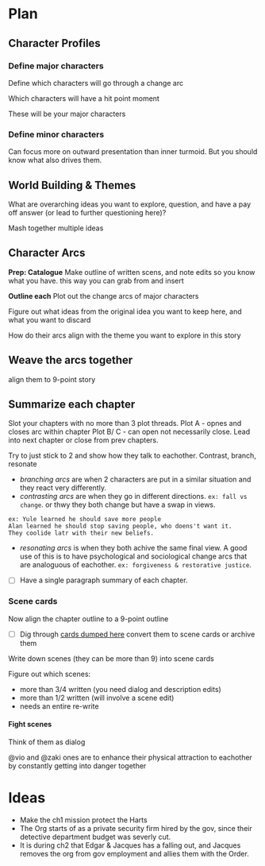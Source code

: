 # Plan

## Character Profiles

### Define major characters

Define which characters will go through a change arc

Which characters will have a hit point moment

These will be your major characters

### Define minor characters

Can focus more on outward presentation than inner turmoid. But you should know what also drives them.

## World Building & Themes

What are overarching ideas you want to explore, question, and have a pay off answer (or lead to further questioning here)?

Mash together multiple ideas

## Character Arcs

**Prep: Catalogue**
Make outline of written scens, and note edits so you know what you have.
this way you can grab from and insert 

**Outline each**
Plot out the change arcs of major characters

Figure out what ideas from the original idea you want to keep here, and what you want to discard

How do their arcs align with the theme you want to explore in this story

## Weave the arcs together 

align them to 9-point story

## Summarize each chapter

Slot your chapters with no more than 3 plot threads.
Plot A - opnes and closes arc within chapter
Plot B/ C - can open not necessarily close. Lead into next chapter or close from prev chapters.

Try to just stick to 2 and show how they talk to eachother. Contrast, branch, resonate
- *branching arcs* are when 2 characters are put in a similar situation and they react very differently.
- *contrasting arcs* are when they go in different directions. `ex: fall vs change`. or thwy they both change but have a swap in views.
```
ex: Yule learned he should save more people
Alan learned he should stop saving people, who doens't want it.
They coolide latr with their new beliefs.
```
- *resonating arcs* is when they both achive the same final view. A good use of this is to have psychological and sociological change arcs that are analoguous of eachother. `ex: forgiveness & restorative justice`.


- [ ] Have a single paragraph summary of each chapter.

### Scene cards

Now align the chapter outline to a 9-point outline
- [ ] Dig through [cards dumped here](https://github.com/9ae/ace/milestone/4) convert them to scene cards or archive them

Write down scenes (they can be more than 9) into scene cards

Figure out which scenes:
- more than 3/4 written (you need dialog and description edits)
- more than 1/2 written (will involve a scene edit)
- needs an entire re-write

#### Fight scenes

Think of them as dialog

@vio and @zaki ones are to enhance their physical attraction to eachother by constantly getting into danger together

# Ideas

- Make the ch1 mission protect the Harts
- The Org starts of as a private security firm hired by the gov, since their detective department budget was severly cut.
- It is during ch2 that Edgar & Jacques has a falling out, and Jacques removes the org from gov employment and allies them with the Order.
